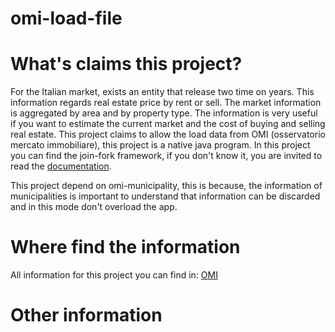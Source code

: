 # omi-load-file

# What's claims this project?

For the Italian market, exists an entity that release two time on years. This information regards real estate price by
rent or sell. The market information is aggregated by area and by property type. The information is very useful if you
want to estimate the current market and the cost of buying and selling real estate.
This project claims to allow the load data from OMI (osservatorio mercato immobiliare), this project is a native java
program. In this project you can find the join-fork framework, if you don't know it, you are invited to read the
[documentation](https://www.oracle.com/technical-resources/articles/java/fork-join.html).

This project depend on omi-municipality, this is because, the information of municipalities is important to understand
that information can be discarded and in this mode don't overload the app.

# Where find the information

All information for this project you can find
in: [OMI](https://www.agenziaentrate.gov.it/portale/web/guest/schede/fabbricatiterreni/omi/banche-dati/quotazioni-immobiliari)

# Other information